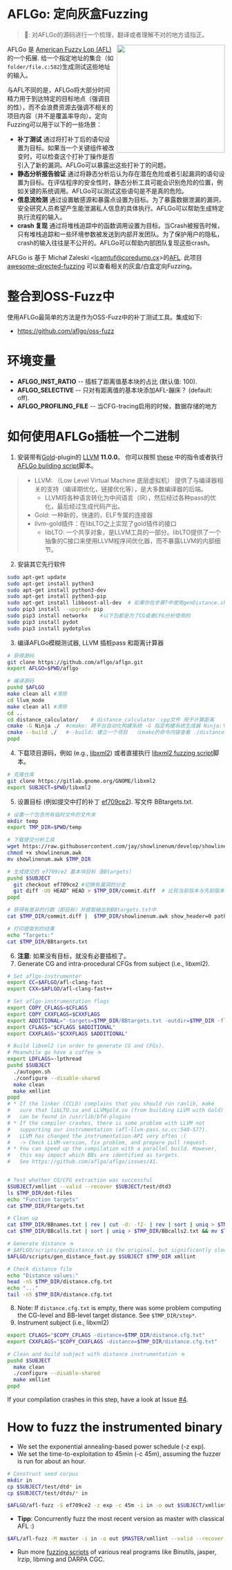# AFLGo:  定向灰盒Fuzzing 
> 📖: 对AFLGo的源码进行一个梳理，翻译或者理解不对的地方请指正。


<a href="https://mboehme.github.io/paper/CCS17.pdf" target="_blank"><img src="https://github.com/mboehme/mboehme.github.io/blob/master/paper/CCS17.png" align="right" width="250"></a>

AFLGo 是 <a href="https://lcamtuf.coredump.cx/afl/" target="_blank">American Fuzzy Lop (AFL)</a>的一个拓展.
给一个指定地址的集合（如`folder/file.c:582`)生成测试这些地址的输入。

与AFL不同的是，AFLGo将大部分时间精力用于到达特定的目标地点（强调目的性），而不会浪费资源去强调不相关的项目内容（并不是覆盖率导向）。定向Fuzzing可以用于以下的一些场景：

* **补丁测试** 通过将打补丁后的语句设置为目标。如果当一个关键组件被改变时，可以检查这个打补丁操作是否引入了新的漏洞。AFLGo可以暴露出这些打补丁的问题。
* **静态分析报告验证** 通过将静态分析后认为存在潜在危险或者引起漏洞的语句设置为目标。在评估程序的安全性时，静态分析工具可能会识别危险的位置，例如关键的系统调用。AFLGo可以测试这些语句是不是真的危险。
* **信息流检测** 通过设置敏感源和暴露点设置为目标。为了暴露数据泄漏的漏洞，安全研究人员希望产生能泄漏私人信息的具体执行。AFLGo可以帮助生成特定执行流程的输入。
* **crash 复现**  通过将堆栈追踪中的函数调用设置为目标。当Crash被报告时候，只有堆栈追踪和一些环境参数被发送到内部开发团队。为了保护用户的隐私，crash的输入往往是不公开的。AFLGo可以帮助内部团队复现这些crash。

AFLGo is 基于 Michał Zaleski \<lcamtuf@coredump.cx\>的<a href="http://lcamtuf.coredump.cx/afl/" target="_blank">AFL</a>. 此项目 [awesome-directed-fuzzing](https://github.com/strongcourage/awesome-directed-fuzzing) 可以查看相关的灰盒/白盒定向Fuzzing。

# 整合到OSS-Fuzz中
使用AFLGo最简单的方法是作为OSS-Fuzz中的补丁测试工具。集成如下:
* https://github.com/aflgo/oss-fuzz

# 环境变量
* **AFLGO_INST_RATIO** -- 插桩了距离值基本块的占比  (默认值: 100).
* **AFLGO_SELECTIVE** -- 只对有距离值的基本块添加AFL-蹦床？ (default: off).
* **AFLGO_PROFILING_FILE** -- 当CFG-tracing启用的时候，数据存储的地方

# 如何使用AFLGo插桩一个二进制
1) 安装带有<a href="http://llvm.org/docs/GoldPlugin.html" target="_blank">Gold</a>-plugin的 <a href="https://llvm.org/docs/CMake.html" target="_blank">LLVM</a> **11.0.0**。 你可以按照 <a href="https://github.com/aflgo/oss-fuzz/blob/master/infra/base-images/base-clang/checkout_build_install_llvm.sh" target="_blank">these</a> 中的指令或者执行 [AFLGo building script](./scripts/build/aflgo-build.sh)脚本。

> - LLVM: （Low Level Virtual Machine 底层虚拟机） 提供了与编译器相关的支持（编译期优化，链接优化等），是大多数编译器的后端。
>   - LLVM将各种语言转化为中间语言（IR），然后经过各种pass的优化，最后经过生成代码产出。
> - Gold: 一种新的，快速的，ELF专属的连接器
> - llvm-gold插件：在libLTO之上实现了gold插件的接口
>   - libLTO: 一个共享对象，是LLVM工具的一部分。libLTO提供了一个抽象的C接口来使用LLVM程序间优化器，而不暴露LLVM的内部细节。

2) 安装其它先行软件
```bash
sudo apt-get update
sudo apt-get install python3
sudo apt-get install python3-dev
sudo apt-get install python3-pip
sudo apt-get install libboost-all-dev  # 如果你在步骤7中使用genDistance.sh，则不需要boost(C++语言标准库提供扩展的一些C++程序库的总称)
sudo pip3 install --upgrade pip
sudo pip3 install networkx    #以下包都是为了CG或者CFG分析使用的
sudo pip3 install pydot
sudo pip3 install pydotplus
```
3) 编译AFLGo模糊测试器, LLVM 插桩pass 和距离计算器
```bash
# 获得源码
git clone https://github.com/aflgo/aflgo.git
export AFLGO=$PWD/aflgo

# 编译源码
pushd $AFLGO
make clean all #清除
cd llvm_mode
make clean all #清除
cd ..
cd distance_calculator/    # distance_calculator：cpp文件 用于计算距离
cmake -G Ninja ./  #cmake: 跨平台自动化构建系统 -G 指定构建系统生成器 Ninja:专注于速度的小型构建器
cmake --build ./   #--build: 建立一个项目  （cmake的命令内容查看 ./distance_calculator/CMakeLists.txt
popd
```
4) 下载项目源码，例如 (e.g., <a href="http://xmlsoft.org/" target="_blank">libxml2</a>) 或者直接执行 [libxml2 fuzzing script](./scripts/fuzz/libxml2-ef709ce2.sh)脚本。
```bash
# 克隆仓库
git clone https://gitlab.gnome.org/GNOME/libxml2
export SUBJECT=$PWD/libxml2
```
5) 设置目标 (例如提交中打的补丁 <a href="https://git.gnome.org/browse/libxml2/commit/?id=ef709ce2" target="_blank">ef709ce2</a>). 写文件 BBtargets.txt.
```bash
# 设置一个包含所有临时文件的文件夹
mkdir temp
export TMP_DIR=$PWD/temp

# 下载提交分析工具 
wget https://raw.githubusercontent.com/jay/showlinenum/develop/showlinenum.awk  #该脚本输入commit中有差别的行，格式为[path:]<line number>:<diff line>
chmod +x showlinenum.awk
mv showlinenum.awk $TMP_DIR

# 生成提交的 ef709ce2 基本块目标（BBtargets）
pushd $SUBJECT
  git checkout ef709ce2 #切换有漏洞的分支
  git diff -U0 HEAD^ HEAD > $TMP_DIR/commit.diff  # 比较当前版本与先前版本的差异，不包括上下文，输出到了commit.diff文件中
popd

# 获得有差异的行数（即目标）并提取输出到BBtargets.txt中
cat $TMP_DIR/commit.diff |  $TMP_DIR/showlinenum.awk show_header=0 path=1 | grep -e "\.[ch]:[0-9]*:+" -e "\.cpp:[0-9]*:+" -e "\.cc:[0-9]*:+" | cut -d+ -f1 | rev | cut -c2- | rev > $TMP_DIR/BBtargets.txt

# 打印提取到的结果
echo "Targets:"
cat $TMP_DIR/BBtargets.txt
```
6) **注意**: 如果没有目标，就没有必要插桩了。
7) Generate CG and intra-procedural CFGs from subject (i.e., libxml2).
```bash
# Set aflgo-instrumenter
export CC=$AFLGO/afl-clang-fast
export CXX=$AFLGO/afl-clang-fast++

# Set aflgo-instrumentation flags
export COPY_CFLAGS=$CFLAGS
export COPY_CXXFLAGS=$CXXFLAGS
export ADDITIONAL="-targets=$TMP_DIR/BBtargets.txt -outdir=$TMP_DIR -flto -fuse-ld=gold -Wl,-plugin-opt=save-temps"
export CFLAGS="$CFLAGS $ADDITIONAL"
export CXXFLAGS="$CXXFLAGS $ADDITIONAL"

# Build libxml2 (in order to generate CG and CFGs).
# Meanwhile go have a coffee ☕️
export LDFLAGS=-lpthread
pushd $SUBJECT
  ./autogen.sh
  ./configure --disable-shared
  make clean
  make xmllint
popd
# * If the linker (CCLD) complains that you should run ranlib, make
#   sure that libLTO.so and LLVMgold.so (from building LLVM with Gold)
#   can be found in /usr/lib/bfd-plugins
# * If the compiler crashes, there is some problem with LLVM not 
#   supporting our instrumentation (afl-llvm-pass.so.cc:540-577).
#   LLVM has changed the instrumentation-API very often :(
#   -> Check LLVM-version, fix problem, and prepare pull request.
# * You can speed up the compilation with a parallel build. However,
#   this may impact which BBs are identified as targets. 
#   See https://github.com/aflgo/aflgo/issues/41.


# Test whether CG/CFG extraction was successful
$SUBJECT/xmllint --valid --recover $SUBJECT/test/dtd3
ls $TMP_DIR/dot-files
echo "Function targets"
cat $TMP_DIR/Ftargets.txt

# Clean up
cat $TMP_DIR/BBnames.txt | rev | cut -d: -f2- | rev | sort | uniq > $TMP_DIR/BBnames2.txt && mv $TMP_DIR/BBnames2.txt $TMP_DIR/BBnames.txt
cat $TMP_DIR/BBcalls.txt | sort | uniq > $TMP_DIR/BBcalls2.txt && mv $TMP_DIR/BBcalls2.txt $TMP_DIR/BBcalls.txt

# Generate distance ☕️
# $AFLGO/scripts/genDistance.sh is the original, but significantly slower, version
$AFLGO/scripts/gen_distance_fast.py $SUBJECT $TMP_DIR xmllint

# Check distance file
echo "Distance values:"
head -n5 $TMP_DIR/distance.cfg.txt
echo "..."
tail -n5 $TMP_DIR/distance.cfg.txt
```
8) Note: If `distance.cfg.txt` is empty, there was some problem computing the CG-level and BB-level target distance. See `$TMP_DIR/step*`.
9) Instrument subject (i.e., libxml2)
```bash
export CFLAGS="$COPY_CFLAGS -distance=$TMP_DIR/distance.cfg.txt"
export CXXFLAGS="$COPY_CXXFLAGS -distance=$TMP_DIR/distance.cfg.txt"

# Clean and build subject with distance instrumentation ☕️
pushd $SUBJECT
  make clean
  ./configure --disable-shared
  make xmllint
popd
```

If your compilation crashes in this step, have a look at Issue [#4](https://github.com/aflgo/aflgo/issues/4#issuecomment-333947041).

# How to fuzz the instrumented binary
* We set the exponential annealing-based power schedule (-z exp).
* We set the time-to-exploitation to 45min (-c 45m), assuming the fuzzer is run for about an hour.
```bash
# Construct seed corpus
mkdir in
cp $SUBJECT/test/dtd* in
cp $SUBJECT/test/dtds/* in

$AFLGO/afl-fuzz -S ef709ce2 -z exp -c 45m -i in -o out $SUBJECT/xmllint --valid --recover @@
```
* **Tipp**: Concurrently fuzz the most recent version as master with classical AFL :)
```bash
$AFL/afl-fuzz -M master -i in -o out $MASTER/xmllint --valid --recover @@
```
* Run more [fuzzing scripts](./scripts/fuzz) of various real programs like Binutils, jasper, lrzip, libming and DARPA CGC. 
